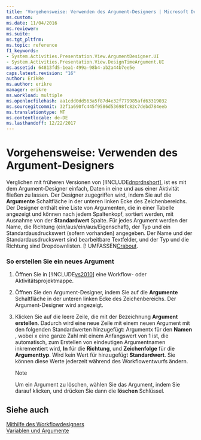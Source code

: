```yaml
---
title: 'Vorgehensweise: Verwenden des Argument-Designers | Microsoft Docs'
ms.custom: 
ms.date: 11/04/2016
ms.reviewer: 
ms.suite: 
ms.tgt_pltfrm: 
ms.topic: reference
f1_keywords:
- System.Activities.Presentation.View.ArgumentDesigner.UI
- System.Activities.Presentation.View.DesignTimeArgument.UI
ms.assetid: 64813fd5-1ea1-499a-98b4-ab2a44b7ee5e
caps.latest.revision: "16"
author: ErikRe
ms.author: erikre
manager: erikre
ms.workload: multiple
ms.openlocfilehash: aa1cdd0dd563a5f87d4e32f779985afd63319032
ms.sourcegitcommit: 32f1a690fc445f9586d53698fc82c7debd784eeb
ms.translationtype: MT
ms.contentlocale: de-DE
ms.lasthandoff: 12/22/2017
---
```

# <a name="how-to-use-the-argument-designer"></a>Vorgehensweise: Verwenden des Argument-Designers
Verglichen mit früheren Versionen von [!INCLUDE[dnprdnshort](../code-quality/includes/dnprdnshort_md.md)], ist es mit dem Argument-Designer einfach, Daten in eine und aus einer Aktivität fließen zu lassen. Der Designer zugegriffen wird, indem Sie auf die **Argumente** Schaltfläche in der unteren linken Ecke des Zeichenbereichs. Der Designer enthält eine Liste von Argumenten, die in einer Tabelle angezeigt und können nach jedem Spaltenkopf, sortiert werden, mit Ausnahme von der **Standardwert** Spalte. Für jedes Argument werden der Name, die Richtung (ein/aus/ein/aus/Eigenschaft), der Typ und ein Standardausdruckswert (sofern vorhanden) angegeben. Der Name und der Standardausdruckswert sind bearbeitbare Textfelder, und der Typ und die Richtung sind Dropdownlisten. [! UMFASSEN[Crabout](/dotnet/framework/windows-workflow-foundation/variables-and-arguments).  
  
### <a name="to-create-a-new-argument"></a>So erstellen Sie ein neues Argument  
  
1.  Öffnen Sie in [!INCLUDE[vs2010](../misc/includes/vs2010_md.md)] eine Workflow- oder Aktivitätsprojektmappe.  
  
2.  Öffnen Sie den Argument-Designer, indem Sie auf die **Argumente** Schaltfläche in der unteren linken Ecke des Zeichenbereichs. Der Argument-Designer wird angezeigt.  
  
3.  Klicken Sie auf die leere Zeile, die mit der Bezeichnung **Argument erstellen**. Dadurch wird eine neue Zeile mit einem neuen Argument mit den folgenden Standardwerten hinzugefügt: Argumentx für den **Namen** , wobei x eine ganze Zahl mit einem Anfangswert von 1 ist, die automatisch, zum Erstellen von eindeutigen Argumentnamen inkrementiert wird, **In**  für die **Richtung**, und **Zeichenfolge** für die **Argumenttyp**. Wird kein Wert für hinzugefügt **Standardwert**. Sie können diese Werte jederzeit während des Workflowentwurfs ändern.  
  
    > [!NOTE]
    >  Um ein Argument zu löschen, wählen Sie das Argument, indem Sie darauf klicken, und drücken Sie dann die **löschen** Schlüssel.  
  
## <a name="see-also"></a>Siehe auch  
 [Mithilfe des Workflowdesigners](../workflow-designer/using-the-workflow-designer.md)   
 [Variablen und Argumente](/dotnet/framework/windows-workflow-foundation/variables-and-arguments)